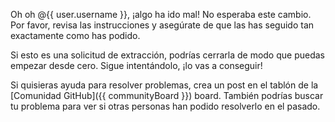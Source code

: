 Oh oh @{{ user.username }}, ¡algo ha ido mal! No esperaba este cambio. Por favor, revisa las instrucciones y asegúrate de que las has seguido tan exactamente como has podido.

Si esto es una solicitud de extracción, podrías cerrarla de modo que puedas empezar desde cero. Sigue intentándolo, ¡lo vas a conseguir!

Si quisieras ayuda para resolver problemas, crea un post en el tablón de la [Comunidad GitHub]({{ communityBoard }}) board. También podrías buscar tu problema para ver si otras personas han podido resolverlo en el pasado.

